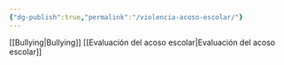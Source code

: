 ```yaml
---
{"dg-publish":true,"permalink":"/violencia-acoso-escolar/"}
---
```


[[Bullying\|Bullying]]
[[Evaluación del acoso escolar\|Evaluación del acoso escolar]]
